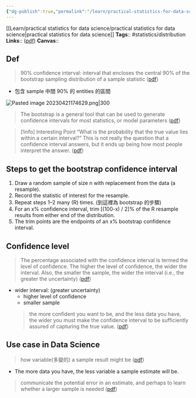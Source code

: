 ```yaml
---
{"dg-publish":true,"permalink":"/learn/practical-statistics-for-data-science/chapter-2-data-and-sampling-distributions/confidence-interval/","tags":["gardenEntry"]}
---
```



[[Learn/practical statistics for data science/practical statistics for data science\|practical statistics for data science]]
**Tags**:: #statistics/distribution 
**Links**:: ([pdf](zotero://open-pdf/library/items/XC4XLTB4?page=83&annotation=RC6E82ZT))
**Canvas**:: 

## Def

> 90% confidence interval: interval that encloses the central 90% of the bootstrap sampling distribution of a sample statistic ([pdf](zotero://open-pdf/library/items/XC4XLTB4?page=84&annotation=MX8CJ3U5))

- 包含 sample 中間 90% 的 entities 的區間

![Pasted image 20230421174629.png|300](/img/user/@attachments/Pasted%20image%2020230421174629.png)

> The bootstrap is a general tool that can be used to generate confidence intervals for most statistics, or model parameters ([pdf](zotero://open-pdf/library/items/XC4XLTB4?page=85&annotation=L6D97NBW))


> [!info] Interesting Point
> “What is the probability that the true value lies within a certain interval?” This is not really the question that a confidence interval answers, but it ends up being how most people interpret the answer. ([pdf](zotero://open-pdf/library/items/XC4XLTB4?page=85&annotation=FFE74R6T))

## Steps to get the bootstrap confidence interval

1. Draw a random sample of size n with replacement from the data (a resample). 
2. Record the statistic of interest for the resample. 
3. Repeat steps 1–2 many (R) times. (到這裡為 bootstrap 的步驟)
4. For an x% confidence interval, trim [(100-x) / 2]% of the R resample results from either end of the distribution. 
5. The trim points are the endpoints of an x% bootstrap confidence interval.

## Confidence level

> The percentage associated with the confidence interval is termed the level of confidence. The higher the level of confidence, the wider the interval. Also, the smaller the sample, the wider the interval (i.e., the greater the uncertainty) ([pdf](zotero://open-pdf/library/items/XC4XLTB4?page=86&annotation=PJFBDLV3))

- wider interval: (greater uncertainty)
	- higher level of confidence
	- smaller sample
	> the more confident you want to be, and the less data you have, the wider you must make the confidence interval to be sufficiently assured of capturing the true value. ([pdf](zotero://open-pdf/library/items/XC4XLTB4?page=86&annotation=6H83HJLT))


## Use case in Data Science

> how variable(多變的) a sample result might be ([pdf](zotero://open-pdf/library/items/XC4XLTB4?page=86&annotation=5V5DTUSL))

- The more data you have, the less variable a sample estimate will be.

> communicate the potential error in an estimate, and perhaps to learn whether a larger sample is needed ([pdf](zotero://open-pdf/library/items/XC4XLTB4?page=86&annotation=YD8M3ADI))

